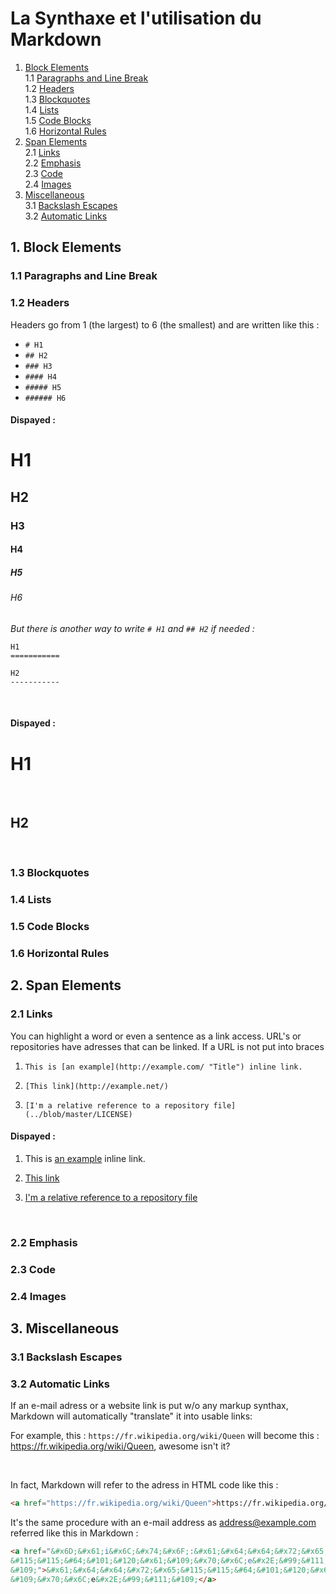# La Synthaxe et l'utilisation du Markdown 

1. [Block Elements](#1-block-elements)  
   1.1 [Paragraphs and Line Break](#11-paragraphs-and-line-break)  
   1.2 [Headers](#12-headers)  
   1.3 [Blockquotes](#13-blockquotes)  
   1.4 [Lists](#14-lists)  
   1.5 [Code Blocks](#15-code-blocks)  
   1.6 [Horizontal Rules](#16-horizontal-rules)  
2. [Span Elements](#2-span-elements)  
   2.1 [Links](#21-links)  
   2.2 [Emphasis](#22-emphasis)  
   2.3 [Code](#23-code)  
   2.4 [Images](#24-images)
3. [Miscellaneous](#3-miscellaneous)  
   3.1 [Backslash Escapes](#31-backslash-escapes)  
   3.2 [Automatic Links](#32-automatic-links)


## **1. Block Elements**


### **1.1 Paragraphs and Line Break**

### **1.2 Headers**

Headers go from 1 (the largest) to 6 (the smallest) and are written like this :
  
 * `# H1`<br/> 
 * `## H2`<br/>
 * `### H3` <br/>
 * `#### H4`<br/>
 * `##### H5`<br/>
 * `###### H6`<br/>

  #### Dispayed :

 # H1
 ## H2
 ### H3
 #### H4
 ##### H5
 ###### H6

 *But there is another way to write `# H1` and `## H2` if needed :*

`H1`</br>
`===========`

`H2`</br>
`-----------`

</br>

  #### Dispayed :

H1
===
</br>

H2
---

</br>


 
### **1.3 Blockquotes**

### **1.4 Lists**

### **1.5 Code Blocks**

### **1.6 Horizontal Rules**


## **2. Span Elements**


### **2.1 Links**

You can highlight a word or even a sentence as a link access.
URL's or repositories have adresses that can be linked.
If a URL is not put into braces 

1. `This is [an example](http://example.com/ "Title") inline link.`

2. `[This link](http://example.net/)`
   
3. `[I'm a relative reference to a repository file](../blob/master/LICENSE)`

  #### Dispayed :

1. This is [an example](http://example.com/ "Title") inline link.
   
2. [This link](http://example.net/)

3. [I'm a relative reference to a repository file](../blob/master/LICENSE)

</br> 


### **2.2 Emphasis**

### **2.3 Code**

### **2.4 Images**


## **3. Miscellaneous**


### **3.1 Backslash Escapes**

### **3.2 Automatic Links**

If an e-mail adress or a website link is put w/o any markup synthax, Markdown will automatically "translate" it into usable links:

For example, this : ``https://fr.wikipedia.org/wiki/Queen`` will become this : https://fr.wikipedia.org/wiki/Queen, awesome isn't it? 

<br/>  

In fact, Markdown will refer to the adress in HTML code like this :
```HTML 
<a href="https://fr.wikipedia.org/wiki/Queen">https://fr.wikipedia.org/wiki/Queen</a>
```
It's the same procedure with an e-mail address as address@example.com referred like this in Markdown :

```HTML
<a href="&#x6D;&#x61;i&#x6C;&#x74;&#x6F;:&#x61;&#x64;&#x64;&#x72;&#x65;
&#115;&#115;&#64;&#101;&#120;&#x61;&#109;&#x70;&#x6C;e&#x2E;&#99;&#111;
&#109;">&#x61;&#x64;&#x64;&#x72;&#x65;&#115;&#115;&#64;&#101;&#120;&#x61;
&#109;&#x70;&#x6C;e&#x2E;&#99;&#111;&#109;</a>
```